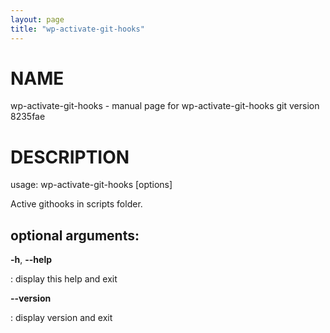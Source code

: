 ```yaml
---
layout: page
title: "wp-activate-git-hooks"
---
```



NAME
====

wp-activate-git-hooks - manual page for wp-activate-git-hooks git
version 8235fae

DESCRIPTION
===========

usage: wp-activate-git-hooks \[options\]

Active githooks in scripts folder.

optional arguments:
-------------------

**-h**, **\--help**

:   display this help and exit

**\--version**

:   display version and exit

